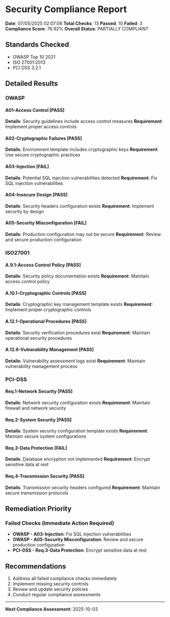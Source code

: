 ﻿# Security Compliance Report

**Date**: 07/05/2025 02:07:06
**Total Checks**: 13
**Passed**: 10
**Failed**: 3
**Compliance Score**: 76.92%
**Overall Status**: PARTIALLY COMPLIANT

## Standards Checked
- OWASP Top 10 2021
- ISO 27001:2013
- PCI DSS 3.2.1

## Detailed Results

### OWASP

#### A01-Access Control [PASS]
**Details**: Security guidelines include access control measures
**Requirement**: Implement proper access controls

#### A02-Cryptographic Failures [PASS]
**Details**: Environment template includes cryptographic keys
**Requirement**: Use secure cryptographic practices

#### A03-Injection [FAIL]
**Details**: Potential SQL injection vulnerabilities detected
**Requirement**: Fix SQL injection vulnerabilities

#### A04-Insecure Design [PASS]
**Details**: Security headers configuration exists
**Requirement**: Implement security by design

#### A05-Security Misconfiguration [FAIL]
**Details**: Production configuration may not be secure
**Requirement**: Review and secure production configuration

### ISO27001

#### A.9.1-Access Control Policy [PASS]
**Details**: Security policy documentation exists
**Requirement**: Maintain access control policy

#### A.10.1-Cryptographic Controls [PASS]
**Details**: Cryptographic key management template exists
**Requirement**: Implement proper cryptographic controls

#### A.12.1-Operational Procedures [PASS]
**Details**: Security verification procedures exist
**Requirement**: Maintain operational security procedures

#### A.12.6-Vulnerability Management [PASS]
**Details**: Vulnerability assessment logs exist
**Requirement**: Maintain vulnerability management process

### PCI-DSS

#### Req.1-Network Security [PASS]
**Details**: Network security configuration exists
**Requirement**: Maintain firewall and network security

#### Req.2-System Security [PASS]
**Details**: System security configuration template exists
**Requirement**: Maintain secure system configurations

#### Req.3-Data Protection [FAIL]
**Details**: Database encryption not implemented
**Requirement**: Encrypt sensitive data at rest

#### Req.4-Transmission Security [PASS]
**Details**: Transmission security headers configured
**Requirement**: Maintain secure transmission protocols

## Remediation Priority

### Failed Checks (Immediate Action Required)
- **OWASP - A03-Injection**: Fix SQL injection vulnerabilities
- **OWASP - A05-Security Misconfiguration**: Review and secure production configuration
- **PCI-DSS - Req.3-Data Protection**: Encrypt sensitive data at rest

## Recommendations
1. Address all failed compliance checks immediately
2. Implement missing security controls
3. Review and update security policies
4. Conduct regular compliance assessments

---
**Next Compliance Assessment**: 2025-10-03

